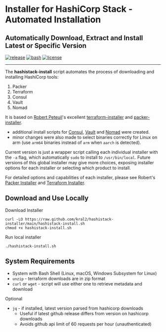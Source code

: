 # Installer for HashiCorp Stack - Automated Installation

## Automatically Download, Extract and Install Latest or Specific Version

[![release](https://img.shields.io/github/v/release/kral2/hashistack-installer?colorB=2067b8)](https://github.com/kral2/hashistack-installer)
[![bash](https://img.shields.io/badge/language-bash-89e051.svg?style=flat-square)](https://github.com/kral2/hashistack-installer)
[![license](https://img.shields.io/github/license/kral2/hashistack-installer?colorB=2067b8)](https://github.com/kral2/hashistack-installer)

---

The **hashistack-install** script automates the process of downloading and installing HashiCorp tools:

1. Packer
2. Terraform
3. Consul
4. Vault
5. Nomad

It is based on [Robert Peteuil](https://github.com/robertpeteuil)'s excellent [terraform-installer](https://github.com/robertpeteuil/terraform-installer) and [packer-installer](https://github.com/robertpeteuil/packer-installer).

- additional install scripts for [Consul](https://www.consul.io/), [Vault](https://www.vaultproject.io/) and [Nomad](https://www.nomadproject.io/) were created.
- minor changes were also made to select binaries correctly for Linux on arm (use `arm64` binaries instead of `arm` when `aarch` is detected).

Current version is just a wrapper script calling each individual installer with the `-a` flag, which automatically `sudo` to install to `/usr/bin/local`. Future versions of this global installer may give more choices, exposing installer options for each installer or selecting which product to install.

For detailed options and capabilities of each installer, please see Robert's [Packer Installer](https://github.com/robertpeteuil/packer-installer) and [Terraform Installer](https://github.com/robertpeteuil/terraform-installer).

## Download and Use Locally

Download Installer

``` shell
curl -LO https://raw.github.com/kral2/hashistack-installer/main/hashistack-install.sh
chmod +x hashistack-install.sh
```

Run local installer

``` shell
./hashistack-install.sh
```

## System Requirements

- System with Bash Shell (Linux, macOS, Windows Subsystem for Linux)
- `unzip` - terraform downloads are in zip format
- `curl` or `wget` - script will use either one to retrieve metadata and download

Optional

- `jq` - if installed, latest version parsed from hashicorp downloads
  - Useful if latest github release differs from version on hashicorp downloads
  - Avoids github api limit of 60 requests per hour (unauthenticated)
